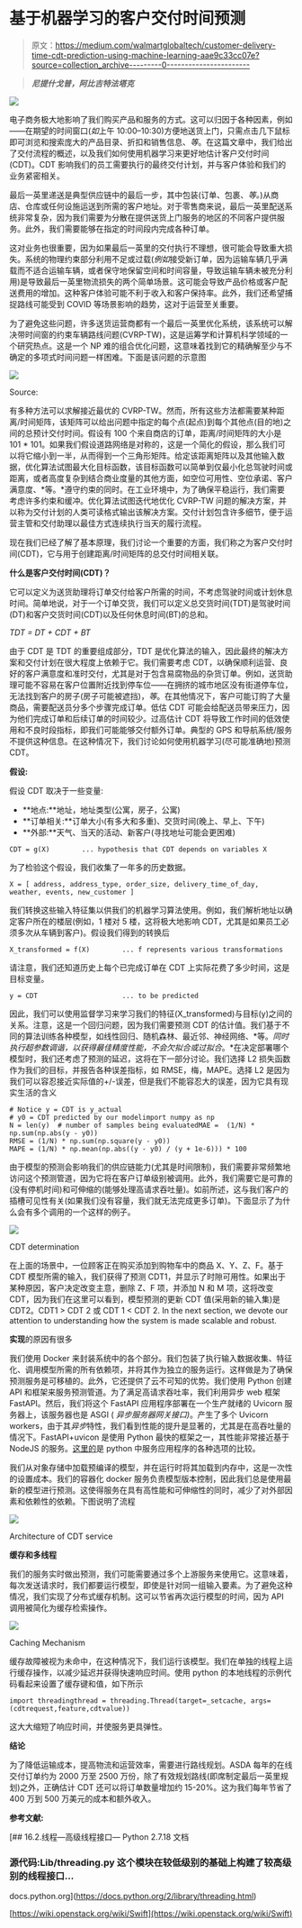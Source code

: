 # 基于机器学习的客户交付时间预测

> 原文：<https://medium.com/walmartglobaltech/customer-delivery-time-cdt-prediction-using-machine-learning-aae9c33cc07e?source=collection_archive---------0----------------------->

> ***尼提什戈普，阿比吉特法塔克***

![](img/6d43388a97a090ad3ad5bdf7b86d425d.png)

电子商务极大地影响了我们购买产品和服务的方式。这可以归因于各种因素，例如——在期望的时间窗口(*如*上午 10:00–10:30)方便地送货上门，只需点击几下鼠标即可浏览和搜索庞大的产品目录、折扣和销售信息、*等*。在这篇文章中，我们给出了交付流程的概述，以及我们如何使用机器学习来更好地估计客户交付时间(CDT)。CDT 影响我们的员工需要执行的最终交付计划，并与客户体验和我们的业务紧密相关。

最后一英里递送是典型供应链中的最后一步，其中包装(订单、包裹、*等。*)从商店、仓库或任何设施运送到所需的客户地址。对于零售商来说，最后一英里配送系统非常复杂，因为我们需要为分散在提供送货上门服务的地区的不同客户提供服务。此外，我们需要能够在指定的时间段内完成各种订单。

这对业务也很重要，因为如果最后一英里的交付执行不理想，很可能会导致重大损失。系统的物理约束部分利用不足或过载(*例如*接受新订单，因为运输车辆几乎满载而不适合运输车辆，或者保守地保留空间和时间容量，导致运输车辆未被充分利用)是导致最后一英里物流损失的两个简单场景。这可能会导致产品价格或客户配送费用的增加。这种客户体验可能不利于收入和客户保持率。此外，我们还希望捕捉路线可能受到 COVID 等场景影响的趋势，这对于运营至关重要。

为了避免这些问题，许多送货运营商都有一个最后一英里优化系统，该系统可以解决带时间窗的约束车辆路线问题(CVRP-TW)，这是运筹学和计算机科学领域的一个研究热点。这是一个 NP 难的组合优化问题，这意味着找到它的精确解至少与不确定的多项式时间问题一样困难。下面是该问题的示意图

![](img/382d22c3f557c45522d9046cbfddf2a4.png)

Source:

有多种方法可以求解接近最优的 CVRP-TW。然而，所有这些方法都需要某种距离/时间矩阵，该矩阵可以给出问题中指定的每个点(起点)到每个其他点(目的地)之间的总预计交付时间。假设有 100 个来自商店的订单，距离/时间矩阵的大小是 101 * 101。如果我们假设道路网络是对称的，这是一个简化的假设，那么我们可以将它缩小到一半，从而得到一个三角形矩阵。给定该距离矩阵以及其他输入数据，优化算法试图最大化目标函数，该目标函数可以简单到仅最小化总驾驶时间或距离，或者高度复杂到结合商业度量的其他方面，如空位可用性、空位承诺、客户满意度、*等。*遵守约束的同时。在工业环境中，为了确保平稳运行，我们需要考虑许多约束和缓冲。优化算法试图迭代地优化 CVRP-TW 问题的解决方案，并以称为交付计划的人类可读格式输出该解决方案。交付计划包含许多细节，便于运营主管和交付助理以最佳方式连续执行当天的履行流程。

现在我们已经了解了基本原理，我们讨论一个重要的方面，我们称之为客户交付时间(CDT)，它与用于创建距离/时间矩阵的总交付时间相关联。

**什么是客户交付时间(CDT)？**

它可以定义为送货助理将订单交付给客户所需的时间，不考虑驾驶时间或计划休息时间。简单地说，对于一个订单交货，我们可以定义总交货时间(TDT)是驾驶时间(DT)和客户交货时间(CDT)以及任何休息时间(BT)的总和。

*TDT = DT + CDT + BT*

由于 CDT 是 TDT 的重要组成部分，TDT 是优化算法的输入，因此最终的解决方案和交付计划在很大程度上依赖于它。我们需要考虑 CDT，以确保顺利运营、良好的客户满意度和准时交付，尤其是对于包含易腐物品的杂货订单。例如，送货助理可能不容易在客户位置附近找到停车位——在拥挤的城市地区没有街道停车位，无法找到客户的房子(房子可能被遮挡)，*等*。在其他情况下，客户可能订购了大量商品，需要配送员分多个步骤完成订单。低估 CDT 可能会给配送员带来压力，因为他们完成订单和后续订单的时间较少。过高估计 CDT 将导致工作时间的低效使用和不良时段指标，即我们可能能够交付额外订单。典型的 GPS 和导航系统/服务不提供这种信息。在这种情况下，我们讨论如何使用机器学习(尽可能准确地)预测 CDT。

**假设:**

假设 CDT 取决于一些变量:

*   **地点:**地址，地址类型(公寓，房子，公寓)
*   **订单相关:**订单大小(有多大和多重)、交货时间(晚上、早上、下午)
*   **外部:**天气、当天的活动、新客户(寻找地址可能会更困难)

```
CDT = g(X)        ... hypothesis that CDT depends on variables X
```

为了检验这个假设，我们收集了一年多的历史数据。

```
X = [ address, address_type, order_size, delivery_time_of_day, weather, events, new_customer ]
```

我们转换这些输入特征集以供我们的机器学习算法使用。例如，我们解析地址以确定客户所在的楼层(例如，1 楼对 5 楼，这将极大地影响 CDT，尤其是如果员工必须多次从车辆到客户)。假设我们得到的转换后

```
X_transformed = f(X)        ... f represents various transformations
```

请注意，我们还知道历史上每个已完成订单在 CDT 上实际花费了多少时间，这是目标变量。

```
y = CDT                     ... to be predicted
```

因此，我们可以使用监督学习来学习我们的特征(X_transformed)与目标(y)之间的关系。注意，这是一个回归问题，因为我们需要预测 CDT 的估计值。我们基于不同的算法训练各种模型，如线性回归、随机森林、最近邻、神经网络、*等。*同时执行超参数调谐，以获得最佳精度性能，不会欠拟合或过拟合*。*在决定部署哪个模型时，我们还考虑了预测的延迟，这将在下一部分讨论。我们选择 L2 损失函数作为我们的目标，并报告各种误差指标，如 RMSE，梅，MAPE。选择 L2 是因为我们可以容忍接近实际值的+/-误差，但是我们不能容忍大的误差，因为它具有现实生活的含义

```
# Notice y = CDT is y_actual
# y0 = CDT predicted by our modelimport numpy as np
N = len(y)  # number of samples being evaluatedMAE =  (1/N) * np.sum(np.abs(y - y0))
RMSE = (1/N) * np.sum(np.square(y - y0))
MAPE = (1/N) * np.mean(np.abs((y - y0) / (y + 1e-6))) * 100
```

由于模型的预测会影响我们的供应链能力(尤其是时间限制)，我们需要非常频繁地访问这个预测管道，因为它将在客户订单级别被调用。此外，我们需要它是可靠的(没有停机时间)和可伸缩的(能够处理高请求吞吐量)。如前所述，这与我们客户的插槽可见性有关(如果我们没有容量，我们就无法完成更多订单)。下面显示了为什么会有多个调用的一个这样的例子。

![](img/14a4ae5a8e4f1352638de96d31743dbf.png)

CDT determination

在上面的场景中，一位顾客正在购买添加到购物车中的商品 X、Y、Z、F。基于 CDT 模型所需的输入，我们获得了预测 CDT1，并显示了时隙可用性。如果出于某种原因，客户决定改变主意，删除 Z、F 项，并添加 N 和 M 项，这将改变 CDT，因为我们在这里可以看到，模型预测的更新 CDT 值(采用新的输入集)是 CDT2。CDT1 > CDT 2 或 CDT 1 < CDT 2\. In the next section, we devote our attention to understanding how the system is made scalable and robust.

**实现**的原因有很多

我们使用 Docker 来封装系统中的各个部分。我们包装了执行输入数据收集、特征化、调用模型所需的所有依赖项，并将其作为独立的服务运行。这样做是为了确保预测服务是可移植的。此外，它还提供了云不可知的优势。我们使用 Python 创建 API 和框架来服务预测管道。为了满足高请求吞吐率，我们利用异步 web 框架 FastAPI。然后，我们将这个 FastAPI 应用程序部署在一个生产就绪的 Uvicorn 服务器上，该服务器也是 ASGI ( *异步服务器网关接口)*。产生了多个 Uvicorn workers，由于其*异步*特性，我们看到性能的提升是显著的，尤其是在高吞吐量的情况下。FastAPI+uvicon 是使用 Python 最快的框架之一，其性能非常接近基于 NodeJS 的服务。[这里的](https://www.techempower.com/benchmarks/#section=test&runid=a979de55-980d-4721-a46f-77298b3f3923&hw=ph&test=fortune&l=z8kflr-v&a=2)是 python 中服务应用程序的各种选项的比较。

我们从对象存储中加载预编译的模型，并在运行时将其加载到内存中，这是一次性的设置成本。我们的容器化 docker 服务负责模型版本控制，因此我们总是使用最新的模型进行预测。这使得服务在具有高性能和可伸缩性的同时，减少了对外部因素和依赖性的依赖。下图说明了流程

![](img/5435f4d7363003f0e79cdc9acee85248.png)

Architecture of CDT service

**缓存和多线程**

我们的服务实时做出预测，我们可能需要通过多个上游服务来使用它。这意味着，每次发送请求时，我们都要运行模型，即使是针对同一组输入要素。为了避免这种情况，我们实现了分布式缓存机制。这可以节省再次运行模型的时间，因为 API 调用被简化为缓存检索操作。

![](img/dee76aa5241aa6588cee8c9705f8af48.png)

Caching Mechanism

缓存故障被视为未命中，在这种情况下，我们运行该模型。我们在单独的线程上运行缓存操作，以减少延迟并获得快速响应时间。使用 python 的本地线程的示例代码看起来设置了缓存键和值，如下所示

```
import threadingthread = threading.Thread(target=_setcache, args=(cdtrequest,feature,cdtvalue))
```

这大大缩短了响应时间，并使服务更具弹性。

**结论**

为了降低运输成本，提高物流和运营效率，需要进行路线规划。ASDA 每年的在线交付订单约为 2000 万至 2500 万份，除了有效规划路线(即席制定最后一英里规划)之外，正确估计 CDT 还可以将订单数量增加约 15-20%。这为我们每年节省了 400 万到 500 万美元的成本和额外收入。

**参考文献:**

 [## 16.2.线程—高级线程接口— Python 2.7.18 文档

### 源代码:Lib/threading.py 这个模块在较低级别的基础上构建了较高级别的线程接口…

docs.python.org](https://docs.python.org/2/library/threading.html) 

[https://wiki.openstack.org/wiki/Swift](https://wiki.openstack.org/wiki/Swift)